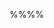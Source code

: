 <link rel="stylesheet" href="{{baseUrl}}/css/textbook.css">

<div class="website-content">


%%**<include src="text.md#path" inline />**%%

<include src="text.md#title" />

<tip-box type="success">
  <include src="outcomes.md" />
</tip-box>

<div id="main">

<include src="text.md#body" />
<include src="text.md#extras" />

</div>

</div>
